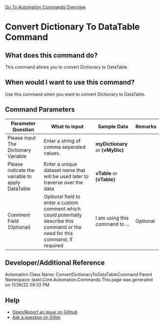 <!--TITLE: Convert Dictionary To DataTable Command -->
<!-- SUBTITLE: a command in the Dictionary Commands group. -->
[Go To Automation Commands Overview](/automation-commands.md)


# Convert Dictionary To DataTable Command


## What does this command do?
This command allows you to convert Dictionary to DataTable


## When would I want to use this command?
Use this command when you want to convert Dictionary to DataTable.


## Command Parameters
| Parameter Question   	| What to input  	|  Sample Data 	| Remarks  	|
| ---                    | ---               | ---           | ---       |
|Please input The Dictionary Variable|Enter a string of comma seperated values.|**myDictionary** or **{vMyDic}**||
|Please indicate the variable to apply DataTable|Enter a unique dataset name that will be used later to traverse over the data|**vTable** or **{vTable}**||
|Comment Field (Optional)|Optional field to enter a custom comment which could potentially describe this command or the need for this command, if required|I am using this command to ...|Optional|








## Developer/Additional Reference
Automation Class Name: ConvertDictionaryToDataTableCommand
Parent Namespace: taskt.Core.Automation.Commands
This page was generated on 11/26/22 09:32 PM


## Help
- [Open/Report an issue on GitHub](https://github.com/rcktrncn/taskt/issues/new)
- [Ask a question on Gitter](https://gitter.im/taskt-rpa/Lobby)
